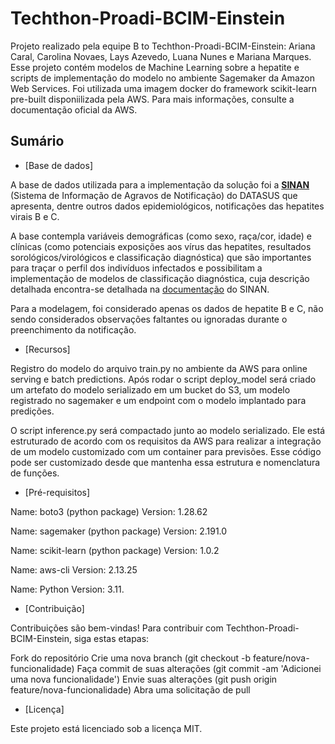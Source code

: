 # Techthon-Proadi-BCIM-Einstein

Projeto realizado pela equipe B to Techthon-Proadi-BCIM-Einstein: Ariana Caral, Carolina Novaes, Lays Azevedo, Luana Nunes e Mariana Marques.
Esse projeto contém modelos de Machine Learning sobre a hepatite e scripts de implementação do modelo no ambiente Sagemaker da Amazon Web Services. Foi utilizada uma imagem docker do framework scikit-learn pre-built disponiilizada pela AWS. Para mais informações, consulte a documentação oficial da AWS.

## Sumário

- [Base de dados]

A base de dados utilizada para a implementação da solução foi a [**SINAN**](http://portalsinan.saude.gov.br/o-sinan) (Sistema de Informação de Agravos de Notificação) do DATASUS que apresenta, dentre outros dados epidemiológicos, notificações das hepatites virais B e C.

A base contempla variáveis demográficas (como sexo, raça/cor, idade) e clínicas (como potenciais exposições aos vírus das hepatites, resultados sorológicos/virológicos e classificação diagnóstica) que são importantes para traçar o perfil dos indivíduos infectados e possibilitam a implementação de modelos de classificação diagnóstica, cuja descrição detalhada encontra-se detalhada na [documentação](https://github.com/CarolinaNovaesGN/Techthon-Proadi-BCIM-Einstein/tree/main/dictionary) do SINAN.

Para a modelagem, foi considerado apenas os dados de hepatite B e C, não sendo considerados observações faltantes ou ignoradas durante o preenchimento da notificação.

- [Recursos]

Registro do modelo do arquivo train.py no ambiente da AWS para online serving e batch predictions. Após rodar o script deploy_model será criado um artefato do modelo serializado em um bucket do S3, um modelo registrado no sagemaker e um endpoint com o modelo implantado para predições. 

O script inference.py será compactado junto ao modelo serializado. Ele está estruturado de acordo com os requisitos da AWS para realizar a integração de um modelo customizado com um container para previsões. Esse código pode ser customizado desde que mantenha essa estrutura e nomenclatura de funções.

- [Pré-requisitos]

Name: boto3 (python package)
Version: 1.28.62

Name: sagemaker (python package)
Version: 2.191.0

Name: scikit-learn (python package)
Version: 1.0.2

Name: aws-cli
Version: 2.13.25 

Name: Python
Version: 3.11.

- [Contribuição]

Contribuições são bem-vindas! Para contribuir com Techthon-Proadi-BCIM-Einstein, siga estas etapas:

Fork do repositório
Crie uma nova branch (git checkout -b feature/nova-funcionalidade)
Faça commit de suas alterações (git commit -am 'Adicionei uma nova funcionalidade')
Envie suas alterações (git push origin feature/nova-funcionalidade)
Abra uma solicitação de pull

- [Licença]

Este projeto está licenciado sob a licença MIT.
